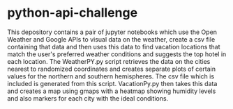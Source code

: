 # python-api-challenge

This depository contains a pair of jupyter notebooks which use the Open Weather and Google APIs to visual data on the weather, create a csv file containing that data and then uses this data to find vacation locations that match the user's preferred weather conditions and suggests the top hotel in each location. The WeatherPY.py script retrieves the data on the cities nearest to randomized coordinates and creates separate plots of certain values for the northern and southern hemispheres. The csv file which is included is generated from this script. VacationPy.py then takes this data and creates a map using gmaps with a heatmap showing humidity levels and also markers for each city with the ideal conditions.
